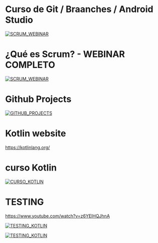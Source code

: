 # Curso de Git / Braanches / Android Studio
[![SCRUM_WEBINAR](https://img.youtube.com/vi/-q4uBF-vk4Q/0.jpg)](https://www.youtube.com/watch?v=-q4uBF-vk4Q)

# ¿Qué es Scrum? - WEBINAR COMPLETO
[![SCRUM_WEBINAR](https://img.youtube.com/vi/WZ8U_NHVdhI/0.jpg)](https://www.youtube.com/watch?v=WZ8U_NHVdhI)


# Github Projects
[![GITHUB_PROJECTS](https://img.youtube.com/vi/JpKzBuYtkMU/0.jpg)](https://youtu.be/JpKzBuYtkMU?si=Lj0JRAur8X2sKyUQ)


# Kotlin website
https://kotlinlang.org/

# curso Kotlin
[![CURSO_KOTLIN](https://img.youtube.com/vi/k9NndvHyUvw/0.jpg)](https://youtube.com/playlist?list=PLU8oAlHdN5BkdfBPpNv_lVCJxJgE87cr0&si=mBMbYLFtKr2CP84i)

# TESTING
https://www.youtube.com/watch?v=z6YElHQJhnA

[![TESTING_KOTLIN](https://img.youtube.com/vi/z6YElHQJhnA/0.jpg)](https://www.youtube.com/watch?v=z6YElHQJhnA)


[![TESTING_KOTLIN](https://img.youtube.com/vi/xCjIJMydI3s/0.jpg)](https://www.youtube.com/watch?v=xCjIJMydI3s)

